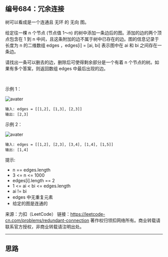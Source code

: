 ## 编号684：冗余连接

树可以看成是一个连通且 无环 的 无向 图。

给定往一棵 n 个节点 (节点值 1～n) 的树中添加一条边后的图。添加的边的两个顶点包含在 1 到 n 中间，且这条附加的边不属于树中已存在的边。图的信息记录于长度为 n 的二维数组 edges ，edges[i] = [ai, bi] 表示图中在 ai 和 bi 之间存在一条边。

请找出一条可以删去的边，删除后可使得剩余部分是一个有着 n 个节点的树。如果有多个答案，则返回数组 edges 中最后出现的边。

 

示例 1：

![avater](https://pic.leetcode-cn.com/1626676174-hOEVUL-image.png)

```
输入: edges = [[1,2], [1,3], [2,3]]
输出: [2,3]
```
示例 2：

![avater](https://pic.leetcode-cn.com/1626676179-kGxcmu-image.png)

```
输入: edges = [[1,2], [2,3], [3,4], [1,4], [1,5]]
输出: [1,4] 
```
提示:

* n == edges.length
* 3 <= n <= 1000
* edges[i].length == 2
* 1 <= ai < bi <= edges.length
* ai != bi
* edges 中无重复元素
* 给定的图是连通的 

来源：力扣（LeetCode）
链接：https://leetcode-cn.com/problems/redundant-connection
著作权归领扣网络所有。商业转载请联系官方授权，非商业转载请注明出处。

---
## 思路
